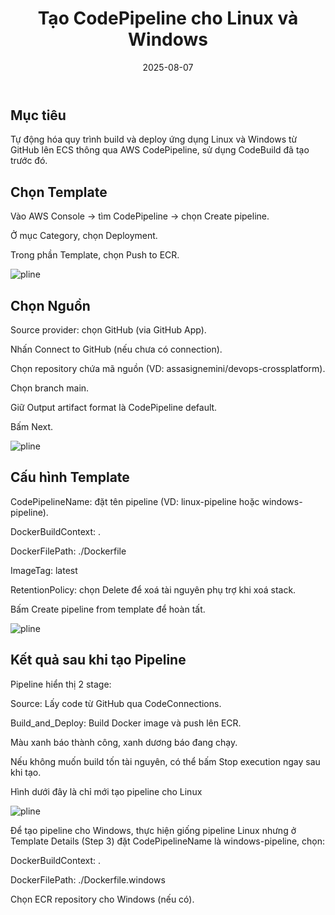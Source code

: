 ﻿---
title : "Tạo CodePipeline cho Linux và Windows"
date: 2025-08-07
weight : 8 
chapter : false
pre : " <b> 8. </b> "
---
## Mục tiêu
Tự động hóa quy trình build và deploy ứng dụng Linux và Windows từ GitHub lên ECS thông qua AWS CodePipeline, sử dụng CodeBuild đã tạo trước đó.

## Chọn Template

Vào AWS Console → tìm CodePipeline → chọn Create pipeline.

Ở mục Category, chọn Deployment.

Trong phần Template, chọn Push to ECR.

![pline](/ThuanWS/images/8-CreateCodePipeline/1.png) 

## Chọn Nguồn

Source provider: chọn GitHub (via GitHub App).

Nhấn Connect to GitHub (nếu chưa có connection).

Chọn repository chứa mã nguồn (VD: assasignemini/devops-crossplatform).

Chọn branch main.

Giữ Output artifact format là CodePipeline default.

Bấm Next.

![pline](/ThuanWS/images/8-CreateCodePipeline/2.png) 

## Cấu hình Template

CodePipelineName: đặt tên pipeline (VD: linux-pipeline hoặc windows-pipeline).

DockerBuildContext: .

DockerFilePath: ./Dockerfile

ImageTag: latest

RetentionPolicy: chọn Delete để xoá tài nguyên phụ trợ khi xoá stack.

Bấm Create pipeline from template để hoàn tất.

![pline](/ThuanWS/images/8-CreateCodePipeline/3.png) 

##  Kết quả sau khi tạo Pipeline

Pipeline hiển thị 2 stage:

Source: Lấy code từ GitHub qua CodeConnections.

Build_and_Deploy: Build Docker image và push lên ECR.

Màu xanh báo thành công, xanh dương báo đang chạy.

Nếu không muốn build tốn tài nguyên, có thể bấm Stop execution ngay sau khi tạo.

Hình dưới đây là chỉ mới tạo pipeline cho Linux

![pline](/ThuanWS/images/8-CreateCodePipeline/4.png) 

Để tạo pipeline cho Windows, thực hiện giống pipeline Linux nhưng ở Template Details (Step 3) đặt CodePipelineName là windows-pipeline, chọn:

DockerBuildContext: .

DockerFilePath: ./Dockerfile.windows

Chọn ECR repository cho Windows (nếu có).